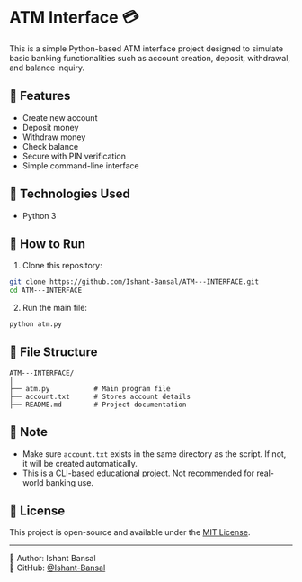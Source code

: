 
# ATM Interface 💳

This is a simple Python-based ATM interface project designed to simulate basic banking functionalities such as account creation, deposit, withdrawal, and balance inquiry.

## 🔧 Features

- Create new account
- Deposit money
- Withdraw money
- Check balance
- Secure with PIN verification
- Simple command-line interface

## 🧠 Technologies Used

- Python 3

## 🚀 How to Run

1. Clone this repository:

```bash
git clone https://github.com/Ishant-Bansal/ATM---INTERFACE.git
cd ATM---INTERFACE
```

2. Run the main file:

```bash
python atm.py
```

## 📁 File Structure

```
ATM---INTERFACE/
│
├── atm.py           # Main program file
├── account.txt      # Stores account details
├── README.md        # Project documentation
```

## 📌 Note

- Make sure `account.txt` exists in the same directory as the script. If not, it will be created automatically.
- This is a CLI-based educational project. Not recommended for real-world banking use.

## 📄 License

This project is open-source and available under the [MIT License](LICENSE).

---

👤 Author: Ishant Bansal  
🔗 GitHub: [@Ishant-Bansal](https://github.com/Ishant-Bansal)
